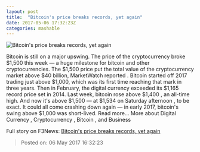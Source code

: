 ```yaml
---
layout: post
title:  "Bitcoin's price breaks records, yet again"
date: 2017-05-06 17:32:23Z
categories: mashable
---
```


![Bitcoin's price breaks records, yet again](http://i.amz.mshcdn.com/8Hswf1mlOk3quB7w8RY6nUpfG_Q=/1200x630/2017%2F05%2F06%2F88%2Fdb71ed7f1ce14b84b8f4e381a1a7f30d.39664.jpg)

Bitcoin is still on a major upswing. The price of the cryptocurrency broke $1,500 this week — a huge milestone for bitcoin and other cryptocurrencies. The $1,500 price put the total value of the cryptocurrency market above $40 billion, MarketWatch reported . Bitcoin started off 2017 trading just above $1,000, which was its first time reaching that mark in three years. Then in February, the digital currency exceeded its $1,165 record price set in 2014. Last week, bitcoin rose above $1,400 , an all-time high. And now it's above $1,500 — at $1,534 on Saturday afternoon , to be exact. It could all come crashing down again — in early 2017, bitcoin's swing above $1,000 was short-lived. Read more... More about Digital Currency , Cryptocurrency , Bitcoin , and Business


Full story on F3News: [Bitcoin's price breaks records, yet again](http://www.f3nws.com/n/SA43uF)

> Posted on: 06 May 2017 16:32:23
